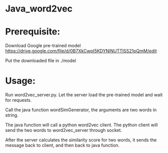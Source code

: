 # Java_word2vec


# Prerequisite: 

Download Google pre-trained model https://drive.google.com/file/d/0B7XkCwpI5KDYNlNUTTlSS21pQmM/edit


Put the downloaded file in ./model




# Usage:
Run word2vec_server.py. Let the server load the pre-trained model and wait for requests.

Call the java function wordSimGenerator, the arguments are two words in string.

The java function will call a python word2vec client. The python client will send the two words to word2vec_server through socket.

After the server calculates the similarity score for two words, it sends the message back to client, and then back to java function.

